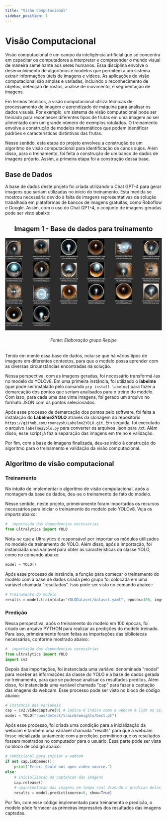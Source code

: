 ```yaml
---
title: "Visão Computacional"
sidebar_position: 1
---
```


# Visão Computacional
Visão computacional é um campo da inteligência artificial que se concentra em capacitar os computadores a interpretar e compreender o mundo visual de maneira semelhante aos seres humanos. Essa disciplina envolve o desenvolvimento de algoritmos e modelos que permitem a um sistema extrair informações úteis de imagens e vídeos. As aplicações de visão computacional são amplas e variadas, incluindo o reconhecimento de objetos, detecção de rostos, análise de movimento, e segmentação de imagens.

Em termos técnicos, a visão computacional utiliza técnicas de processamento de imagem e aprendizado de máquina para analisar os dados visuais. Por exemplo, um sistema de visão computacional pode ser treinado para reconhecer diferentes tipos de frutas em uma imagem ao ser alimentado com um grande número de exemplos rotulados. O treinamento envolve a construção de modelos matemáticos que podem identificar padrões e características distintivas das frutas.

Nesse sentido, esta etapa do projeto envolveu a construção de um algoritmo de visão computacional para identificação de canos sujos. Além disso, para o treinamento, foi feita a construção de um banco de dados de imagens próprio. Assim, a primeira etapa foi a construção dessa base.

## Base de Dados
A base de dados deste projeto foi criada utilizando o Chat GPT-4 para gerar imagens que seriam utilizadas no início do treinamento. Esta medida se mostrou necessária devido à falta de imagens representativas da solução trabalhada em plataformas de bancos de imagens gratuitas, como Roboflow e Google. Assim, com o uso do Chat GPT-4, o conjunto de imagens geradas pode ser visto abaixo:

<h2 align="center">Imagem 1 - Base de dados para treinamento </h2>

![Imagem 1 do Wireframe - tela de login](../../static/img/sprint_4/canos_sujos.png)
<h6 align="center"> Fonte: Elaboração grupo Repipe </h6>

Tendo em mente essa base de dados, nota-se que há vários tipos de imagens em diferentes contextos, para que o modelo possa aprender com as diversas circunstâncias encontradas na solução.

Nessa perspectiva, com as imagens geradas, foi necessário transformá-las no modelo do YOLOv8. Em uma primeira instância, foi utilizado o **labelme** (que pode ser instalado pelo comando `pip install labelme`) para fazer a demarcação dos pontos que seriam analisados para o treino do modelo. Com isso, para cada uma das vinte imagens, foi gerado um arquivo no formato JSON com os pontos selecionados.

Após esse processo de demarcação dos pontos pelo software, foi feita a instalação do **Labelme2YOLO** através da clonagem do repositório `https://github.com/rooneysh/Labelme2YOLO.git`. Em seguida, foi executado o arquivo `labelme2yolo.py` para converter os arquivos .json para .txt. Além disso, esse script já faz a separação das imagens em treino e validação.

Por fim, com a base de imagens finalizada, deu-se início à construção do algoritmo para o treinamento e validação da visão computacional.


## Algoritmo de visão computacional
### Treinamento
No intuito de implementar o algoritmo de visão computacional, após a montagem da base de dados, deu-se o treinamento de fato do modelo.

Nesse sentido, neste projeto, primeiramente foram importados os recursos necessários para iniciar o treinamento do modelo pelo YOLOv8. Veja os *imports* abaixo:

```python
#  importação das dependencias necessárias
from ultralytics import YOLO
```

Nota-se que a Ultralytics é responsável por importar os módulos utilizados no modelo de treinamento do YOLO. Além disso, após a importação, foi instanciada uma variável para obter as características da classe YOLO, como no comando abaixo:

```python
model = YOLO()
```

Após esse processo de instância, a função para começar o treinamento do modelo com a base de dados criada pelo grupo foi colocada em uma variável chamada "resultados". Isso pode ser visto no comando abaixo::

```python
# treinamento do modelo
results = model.train(data="YOLODataset/dataset.yaml", epochs=100, imgsz=640)
```

### Predição
Nessa perspectiva, após o treinamento do modelo em 100 épocas, foi criado um arquivo PYTHON para realizar as predições do modelo treinado. Para isso, primeiramente foram feitas as importações das bibliotecas necessárias, conforme mostrado abaixo:

```python
#  importação das dependencias necessárias
from ultralytics import YOLO
import cv2
```

Depois das importações, foi instanciada uma variável denominada "model" para receber as informações da classe do YOLO e a base de dados gerada no treinamento, para que se pudesse analisar os resultados preditos. Além disso, foi instanciada uma variável chamada "cap" para fazer a captação das imagens da webcam. Esse processo pode ser visto no bloco de código abaixo:
```python
# instancia das variaveis
cap = cv2.VideoCapture(0) # indice 0 indica como a webcam é lida no sistemaz
model = YOLO("runs/detect/train6/weights/best.pt")
```
Após esse processo, foi criada uma condição para a inicialização da webcam e também uma variável chamada "results" para que a webcam fosse inicializada juntamente com a predição, permitindo que os resultados fossem mostrados no computador para o usuário. Essa parte pode ser vista no bloco de código abaixo:


```python
# condicional para iniciar a webcam 
if not cap.isOpened():
    print("Error: Could not open video source.")
else:
    # inicializacao da captancao das imagens
    cap.release()
    # aparesentacao das imagens em tempo real dizendo a predicao delas
    results = model.predict(source=0, show=True)
``` 
Por fim, com esse código implementado para treinamento e predição, o modelo pôde fornecer as primeiras impressões dos resultados das imagens captadas.